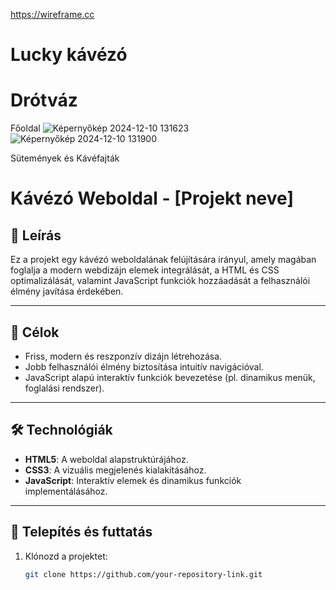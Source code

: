 https://wireframe.cc
# Lucky kávézó #


# Drótváz #

Főoldal
![Képernyőkép 2024-12-10 131623](https://github.com/user-attachments/assets/53918c12-ac82-45aa-9191-3a8c955ef218)
![Képernyőkép 2024-12-10 131900](https://github.com/user-attachments/assets/e20f9a00-864d-4361-971c-b864ae148d96)

Sütemények és Kávéfajták

# Kávézó Weboldal - [Projekt neve]

## 📖 Leírás
Ez a projekt egy kávézó weboldalának felújítására irányul, amely magában foglalja a modern webdizájn elemek integrálását, a HTML és CSS optimalizálását, valamint JavaScript funkciók hozzáadását a felhasználói élmény javítása érdekében.

---

## 🚀 Célok
- Friss, modern és reszponzív dizájn létrehozása.
- Jobb felhasználói élmény biztosítása intuitív navigációval.
- JavaScript alapú interaktív funkciók bevezetése (pl. dinamikus menük, foglalási rendszer).

---

## 🛠️ Technológiák
- **HTML5**: A weboldal alapstruktúrájához.
- **CSS3**: A vizuális megjelenés kialakításához.
- **JavaScript**: Interaktív elemek és dinamikus funkciók implementálásához.

---

## 🔧 Telepítés és futtatás
1. Klónozd a projektet:
   ```bash
   git clone https://github.com/your-repository-link.git

